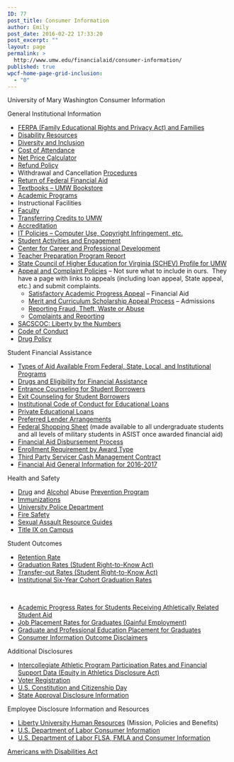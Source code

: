 ```yaml
---
ID: 77
post_title: Consumer Information
author: Emily
post_date: 2016-02-22 17:33:20
post_excerpt: ""
layout: page
permalink: >
  http://www.umw.edu/financialaid/consumer-information/
published: true
wpcf-home-page-grid-inclusion:
  - "0"
---
```

University of Mary Washington Consumer Information

General Institutional Information
<ul>
 	<li><a href="http://www.umw.edu/financialaid/ferpa/">FERPA (Family Educational Rights and Privacy Act) and Families </a></li>
 	<li><a href="http://academics.umw.edu/disability/">Disability Resources </a></li>
 	<li><a href="http://diversity.umw.edu/">Diversity and Inclusion</a></li>
 	<li><a href="http://www.umw.edu/financialaid/process/cost-of-attendance/">Cost of Attendance</a></li>
 	<li><a href="http://adminfinance.umw.edu/umwstatic/financialaid/NetPriceCalculator/npcalc.htm">Net Price Calculator</a></li>
 	<li><a href="http://adminfinance.umw.edu/studentaccounts/refund-policy-and-schedule/">Refund Policy</a></li>
 	<li>Withdrawal and Cancellation <a href="http://academics.umw.edu/registrar/ferpa-policies-procedures-services/withdrawal-procedures/">Procedures</a></li>
 	<li><a href="http://www.umw.edu/financialaid/process/leaving/return-of-funds/">Return of Federal Financial Aid</a></li>
 	<li><a href="https://bookstore.umw.edu/site_textbook_reservations.asp">Textbooks – UMW Bookstore</a></li>
 	<li><a href="https://academics.umw.edu/">Academic Programs</a></li>
 	<li>Instructional Facilities</li>
 	<li><a href="http://www.umw.edu/directory/employee-type/faculty/">Faculty</a></li>
 	<li><a href="http://academics.umw.edu/registrar/transfer-information/">Transferring Credits to UMW </a></li>
 	<li><a href="http://www.umw.edu/about/fast-facts/accreditations/">Accreditation</a></li>
 	<li><a href="http://technology.umw.edu/it-policies/">IT Policies – Computer Use, Copyright Infringement, etc. </a></li>
 	<li><a href="http://students.umw.edu/studentactivities/">Student Activities and Engagement</a></li>
 	<li><a href="http://academics.umw.edu/academicandcareerservices/center-for-career-professional-development/">Center for Career and Professional Development</a></li>
 	<li><a href="https://title2.ed.gov/Public/Report/PrintReport.aspx?Year=2013&amp;StateID=51">Teacher Preparation Program Report</a></li>
 	<li><a href="http://research.schev.edu/iprofile.asp?UID=232681">State Council of Higher Education for Virginia (SCHEV) Profile for UMW</a></li>
 	<li><a href="http://www.liberty.edu/index.cfm?PID=19260">Appeal and Complaint Policies</a> – Not sure what to include in ours.  They have a page with links to appeals (including loan appeal, State appeal, etc.) and submit complaints.
<ul>
 	<li><a href="http://www.umw.edu/financialaid/eligibility/satisfactory-academic-progress/">Satisfactory Academic Progress Appeal</a> – Financial Aid</li>
 	<li><a href="http://www.umw.edu/financialaid/eligibility/merit-curriculum-scholarship-appeal-process/">Merit and Curriculum Scholarship Appeal Process</a> – Admissions</li>
 	<li><a href="http://president.umw.edu/audit/fraud-theft-waste-or-abuse/">Reporting Fraud, Theft, Waste or Abuse</a></li>
 	<li><a href="http://diversity.umw.edu/title-ix/complaints-survivors/">Complaints and Reporting</a></li>
</ul>
</li>
 	<li><a href="http://www.liberty.edu/financeadmin/aim/index.cfm?PID=30844">SACSCOC: Liberty by the Numbers</a></li>
 	<li><a href="http://students.umw.edu/judicialaffairs/the-judicial-system/code-of-conduct/">Code of Conduct</a></li>
 	<li><a href="http://students.umw.edu/judicialaffairs/drug-policies/#Policy">Drug Policy</a></li>
</ul>
Student Financial Assistance
<ul>
 	<li><a href="http://www.umw.edu/financialaid/types/">Types of Aid Available From Federal, State, Local, and Institutional Programs</a></li>
 	<li><a href="http://students.umw.edu/judicialaffairs/drug-policies/#Financial">Drugs and Eligibility for Financial Assistance</a></li>
 	<li><a href="https://studentloans.gov/myDirectLoan/index.action">Entrance Counseling for Student Borrowers</a></li>
 	<li><a href="https://studentloans.gov/myDirectLoan/index.action">Exit Counseling for Student Borrowers</a></li>
 	<li><a href="http://www.liberty.edu/financeadmin/financialaid/index.cfm?PID=23344">Institutional Code of Conduct for Educational Loans</a></li>
 	<li><a href="http://www.umw.edu/financialaid/types/loans/private/">Private Educational Loans</a></li>
 	<li><a href="http://www.liberty.edu/financeadmin/financialaid/index.cfm?PID=23344">Preferred Lender Arrangements</a></li>
 	<li><a href="http://www.liberty.edu/financeadmin/financialaid/index.cfm?PID=30336">Federal Shopping Sheet</a> (made available to all undergraduate students and all levels of military students in ASIST once awarded financial aid)</li>
 	<li><a href="http://www.liberty.edu/index.cfm?PID=15247">Financial Aid Disbursement Process</a></li>
 	<li><a href="http://www.umw.edu/financialaid/eligibility/enrollment-requirements/">Enrollment Requirement by Award Type</a></li>
 	<li><a href="https://www.vibeaccount.com/swc/doc/landing/1dxkim0r4rv9groakjy7">Third Party Servicer Cash Management Contract</a></li>
 	<li><a href="http://www.umw.edu/financialaid/wp-content/uploads/sites/31/2016/03/2016-2017GeneralInformation.pdf">Financial Aid General Information for 2016-2017</a></li>
</ul>
Health and Safety
<ul>
 	<li><a href="http://www.samhsa.gov/prevention/">Drug</a> and <a href="http://www.collegedrinkingprevention.gov/">Alcohol</a> Abuse <a href="http://www.drugabuse.gov/">Prevention Program</a></li>
 	<li><a href="https://students.umw.edu/healthcenter/health-info/immunizations/">Immunizations</a></li>
 	<li><a href="http://www.umw.edu/police/">University Police Department</a></li>
 	<li><a href="http://www.umw.edu/police/2016-annual-security-report/fire-safety/">Fire Safety</a></li>
 	<li><a href="http://diversity.umw.edu/title-ix/resource-guides-downloads/">Sexual Assault Resource Guides</a></li>
 	<li><a href="http://diversity.umw.edu/title-ix/on-campus/">Title IX on Campus</a></li>
</ul>
Student Outcomes
<ul>
 	<li><a href="http://nces.ed.gov/collegenavigator/?q=University+of+Mary+Washington&amp;s=all&amp;id=232681">Retention Rate</a></li>
 	<li><a href="http://nces.ed.gov/collegenavigator/?q=University+of+Mary+Washington&amp;s=all&amp;id=232681">Graduation Rates (Student Right-to-Know Act)</a></li>
 	<li><a href="http://nces.ed.gov/collegenavigator/?q=University+of+Mary+Washington&amp;s=all&amp;id=232681">Transfer-out Rates (Student Right-to-Know Act)</a></li>
 	<li><a href="http://nces.ed.gov/collegenavigator/?q=University+of+Mary+Washington&amp;s=all&amp;id=232681">Institutional Six-Year Cohort Graduation Rates</a></li>
</ul>
&nbsp;
<ul>
 	<li><a href="http://www.ncaa.org/about/resources/research/graduation-success-rate">Academic Progress Rates for Students Receiving Athletically Related Student Aid</a></li>
 	<li><a href="http://www.liberty.edu/financeadmin/financialaid/index.cfm?PID=29563">Job Placement Rates for Graduates (Gainful Employment)</a></li>
 	<li><a href="http://www.liberty.edu/financeadmin/aim/index.cfm?PID=30844">Graduate and Professional Education Placement for Graduates</a></li>
 	<li><a href="http://www.liberty.edu/financeadmin/financialaid/index.cfm?PID=33982">Consumer Information Outcome Disclaimers</a></li>
</ul>
Additional Disclosures
<ul>
 	<li><a href="http://www2.ed.gov/finaid/prof/resources/athletics/eada.html">Intercollegiate Athletic Program Participation Rates and Financial Support Data (Equity in Athletics Disclosure Act)</a></li>
 	<li><a href="http://www.liberty.edu/financeadmin/financialaid/index.cfm?PID=16233">Voter Registration</a></li>
 	<li><a href="http://www.liberty.edu/financeadmin/financialaid/index.cfm?PID=16232">U.S. Constitution and Citizenship Day</a></li>
 	<li><a href="http://www.liberty.edu/index.cfm?PID=26362">State Approval Disclosure Information</a></li>
</ul>
Employee Disclosure Information and Resources
<ul>
 	<li><a href="https://www.liberty.edu/index.cfm?PID=174">Liberty University Human Resources</a> (Mission, Policies and Benefits)</li>
 	<li><a href="http://www.dol.gov/dol/topic/health-plans/cobra.htm">U.S. Department of Labor Consumer Information</a></li>
 	<li><a href="http://www.dol.gov/WHD/">U.S. Department of Labor FLSA, FMLA and Consumer Information</a></li>
</ul>
<a href="http://www.ada.gov/">Americans with Disabilities Act</a>